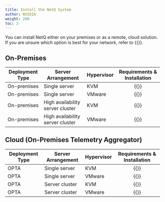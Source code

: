 ```yaml
---
title: Install the NetQ System
author: NVIDIA
weight: 200
toc: 3
---
```

<!--
- - -

You can install NetQ either on your premises or as a remote, SaaS solution. If you are unsure which option is best for your network, refer to the {{<link title="Before You Install" text="Before You Install">}}.

| Deployment Type | Server Arrangement | Hypervisor | Requirements & Installation |
| --- | --- | --- | :---: |
| On-premises | Single server | KVM | {{<link title="Set Up Your KVM Virtual Machine for a Single On-premises Server" text="Start Install" >}} |
| On-premises | Single server | VMware | {{<link title="Set Up Your VMware Virtual Machine for a Single On-premises Server" text="Start Install" >}} |
| On-premises | Server cluster | KVM | {{<link title="Set Up Your KVM Virtual Machine for an On-premises Server Cluster" text="Start Install" >}} |
| On-premises | Server cluster | VMware | {{<link title="Set Up Your VMware Virtual Machine for an On-premises Server Cluster" text="Start Install" >}} |
| OPTA | Single server | KVM | {{<link title="Set Up Your KVM Virtual Machine for a Single Cloud Server" text="Start Install" >}} |
| OPTA | Single server | VMware | {{<link title="Set Up Your VMware Virtual Machine for a Single Cloud Server" text="Start Install" >}} |
| OPTA | Server cluster | KVM | {{<link title="Set Up Your KVM Virtual Machine for a Cloud Server Cluster" text="Start Install" >}} |
| OPTA | Server cluster | VMware | {{<link title="Set Up Your VMware Virtual Machine for a Cloud Server Cluster" text="Start Install" >}} |

- - -
-->
You can install NetQ either on your premises or as a remote, cloud solution. If you are unsure which option is best for your network, refer to {{<link title="Before You Install" text="Before You Install">}}.

## On-Premises

| Deployment Type | Server Arrangement | Hypervisor | Requirements & Installation |
| --- | --- | --- | :---: |
| On-premises | Single server | KVM | {{<link title="Set Up Your KVM Virtual Machine for a Single On-premises Server" text="Start install" >}} |
| On-premises | Single server | VMware | {{<link title="Set Up Your VMware Virtual Machine for a Single On-premises Server" text="Start install" >}} |
| On-premises | High availability server cluster | KVM | {{<link title="Set Up Your KVM Virtual Machine for an On-premises HA Server Cluster" text="Start install" >}} |
| On-premises | High availability server cluster | VMware | {{<link title="Set Up Your VMware Virtual Machine for an On-premises HA Server Cluster" text="Start install" >}} |

## Cloud (On-Premises Telemetry Aggregator)

| Deployment Type | Server Arrangement | Hypervisor | Requirements & Installation |
| --- | --- | --- | :---: |
| OPTA | Single server | KVM | {{<link title="Set Up Your KVM Virtual Machine for a Single Cloud Server" text="Start install" >}} |
| OPTA | Single server | VMware | {{<link title="Set Up Your VMware Virtual Machine for a Single Cloud Server" text="Start install" >}} |
| OPTA | Server cluster | KVM | {{<link title="Set Up Your KVM Virtual Machine for a Cloud Server Cluster" text="Start install" >}} |
| OPTA | Server cluster | VMware | {{<link title="Set Up Your VMware Virtual Machine for a Cloud Server Cluster" text="Start install" >}} |